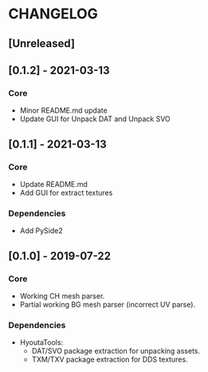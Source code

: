 # CHANGELOG

## [Unreleased]

## [0.1.2] - 2021-03-13
### Core
- Minor README.md update
- Update GUI for Unpack DAT and Unpack SVO

## [0.1.1] - 2021-03-13
### Core
- Update README.md
- Add GUI for extract textures

### Dependencies
- Add PySide2

## [0.1.0] - 2019-07-22
### Core
- Working CH mesh parser.
- Partial working BG mesh parser (incorrect UV parse).

### Dependencies
- HyoutaTools:
  - DAT/SVO package extraction for unpacking assets.
  - TXM/TXV package extraction for DDS textures.
